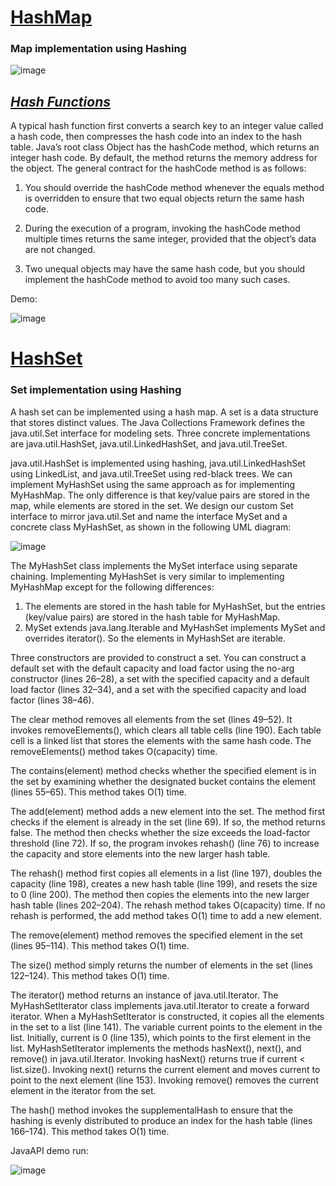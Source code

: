 # [HashMap](https://en.wikipedia.org/wiki/Hash_function)
### Map implementation using Hashing

![image](https://user-images.githubusercontent.com/24220136/232686505-f0e6881b-b182-43be-9ba2-f60a6d454945.png)

*[Hash Functions](https://en.wikipedia.org/wiki/Hash_function)*
------------------

A typical hash function first converts a search key to an integer value called a hash code, then compresses the hash code into an index to the hash table. Java’s root class Object has the hashCode method, which returns an integer hash code. By default, the method returns the memory address for the object. The general contract for the
hashCode method is as follows: 

1. You should override the hashCode method whenever the equals method is overridden to ensure that two equal objects return the same hash code.

2. During the execution of a program, invoking the hashCode method multiple times returns the same integer, provided that the object’s data are not changed.

3. Two unequal objects may have the same hash code, but you should implement the hashCode method to avoid too many such cases.

Demo:

![image](https://user-images.githubusercontent.com/24220136/232703343-4952da2e-245f-4239-8614-bbbb8377af35.png)

# [HashSet](https://en.wikipedia.org/wiki/Set_(abstract_data_type))
### Set implementation using Hashing

A hash set can be implemented using a hash map. A set is a data structure that stores distinct values. The Java Collections Framework defines the java.util.Set interface for modeling sets. Three concrete implementations are java.util.HashSet, java.util.LinkedHashSet, and java.util.TreeSet. 

java.util.HashSet is implemented using hashing, java.util.LinkedHashSet using LinkedList, and java.util.TreeSet using red-black trees. We can implement MyHashSet using the same approach as for implementing MyHashMap. The only difference is that key/value pairs are stored in the map, while elements are stored in the set. We design our custom Set interface to mirror java.util.Set and name the interface MySet and a concrete class MyHashSet, as shown in the following UML diagram:

![image](https://user-images.githubusercontent.com/24220136/232740200-d58fdd13-10c8-4cf7-8cd2-eaea46281e48.png)

The MyHashSet class implements the MySet interface using separate chaining. Implementing MyHashSet is very similar to implementing MyHashMap except for the following
differences:

1. The elements are stored in the hash table for MyHashSet, but the entries (key/value pairs) are stored in the hash table for MyHashMap.
2. MySet extends java.lang.Iterable and MyHashSet implements MySet and overrides iterator(). So the elements in MyHashSet are iterable.

Three constructors are provided to construct a set. You can construct a default set with the default capacity and load factor using the no-arg constructor (lines 26–28), a set with the specified capacity and a default load factor (lines 32–34), and a set with the specified capacity and load factor (lines 38–46).

The clear method removes all elements from the set (lines 49–52). It invokes removeElements(), which clears all table cells (line 190). Each table cell is a linked list
that stores the elements with the same hash code. The removeElements() method takes O(capacity) time.

The contains(element) method checks whether the specified element is in the set by examining whether the designated bucket contains the element (lines 55–65). This method
takes O(1) time.

The add(element) method adds a new element into the set. The method first checks if the element is already in the set (line 69). If so, the method returns false. The method then checks whether the size exceeds the load-factor threshold (line 72). If so, the program invokes rehash() (line 76) to increase the capacity and store elements into the new larger hash table.

The rehash() method first copies all elements in a list (line 197), doubles the capacity (line 198), creates a new hash table (line 199), and resets the size to 0 (line 200). The method then copies the elements into the new larger hash table (lines 202–204). The rehash method takes O(capacity) time. If no rehash is performed, the add method takes O(1) time to add a new element.

The remove(element) method removes the specified element in the set (lines 95–114). This method takes O(1) time.

The size() method simply returns the number of elements in the set (lines 122–124). This method takes O(1) time.

The iterator() method returns an instance of java.util.Iterator. The MyHashSetIterator class implements java.util.Iterator to create a forward iterator. When a MyHashSetIterator is constructed, it copies all the elements in the set to a list (line 141). The variable current points to the element in the list. Initially, current is 0
(line 135), which points to the first element in the list. MyHashSetIterator implements the methods hasNext(), next(), and remove() in java.util.Iterator. Invoking hasNext() returns true if current < list.size(). Invoking next() returns the current element and moves current to point to the next element (line 153). Invoking remove() removes the current element in the iterator from the set.

The hash() method invokes the supplementalHash to ensure that the hashing is evenly distributed to produce an index for the hash table (lines 166–174). This method takes O(1)
time.

JavaAPI demo run:

![image](https://user-images.githubusercontent.com/24220136/232741944-e9f4a27e-62ed-4d29-b73a-6b5a520f5e2c.png)


